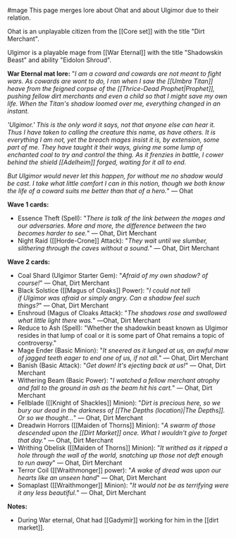 #mage 
This page merges lore about Ohat and about Ulgimor due to their relation.

Ohat is an unplayable citizen from the [[Core set]] with the title "Dirt Merchant".

Ulgimor is a playable mage from [[War Eternal]] with the title "Shadowskin Beast" and ability "Eidolon Shroud".

__War Eternal mat lore:__
"_I am a coward and cowards are not meant to fight wars. As cowards are wont to do, I ran when I saw the [[Umbra Titan]] heave from the feigned corpse of the [[Thrice-Dead Prophet|Prophet]], pushing fellow dirt merchants and even a child so that I might save my own life. When the Titan's shadow loomed over me, everything changed in an instant._
  
_'Ulgimor.' This is the only word it says, not that anyone else can hear it. Thus I have taken to calling the creature this name, as have others. It is everything I am not, yet the breach mages insist it is, by extension, some part of me. They have taught it their ways, giving me some lump of enchanted coal to try and control the thing. As it frenzies in battle, I cower behind the shield [[Adelheim]] forged, waiting for it all to end._  
  
_But Ulgimor would never let this happen, for without me no shadow would be cast. I take what little comfort I can in this notion, though we both know the life of a coward suits me better than that of a hero._" ― Ohat

__Wave 1 cards:__
+ Essence Theft (Spell): "_There is talk of the link between the mages and our adversaries. More and more, the difference between the two becomes harder to see._" ― Ohat, Dirt Merchant
+ Night Raid ([[Horde-Crone]] Attack): "_They wait until we slumber, slithering through the caves without a sound._" ― Ohat, Dirt Merchant

__Wave 2 cards:__
+ Coal Shard (Ulgimor Starter Gem): "_Afraid of my own shadow? of course!_" ― Ohat, Dirt Merchant
+ Black Solstice ([[Magus of Cloaks]] Power): "_I could not tell if Ulgimor was afraid or simply angry. Can a shadow feel such things?_" ― Ohat, Dirt Merchant
+ Enshroud (Magus of Cloaks Attack): "_The shadows rose and swallowed what little light there was._" ―Ohat, Dirt Merchant
+ Reduce to Ash (Spell): "Whether the shadowkin beast known as Ulgimor resides in that lump of coal or it is some part of Ohat remains a topic of controversy."
+ Mage Ender (Basic Minion): "_It sneered as it lunged at us, an awful maw of jagged teeth eager to end one of us, if not all._" ― Ohat, Dirt Merchant
+ Banish (Basic Attack): "_Get down! It's ejecting back at us!_" ― Ohat, Dirt Merchant
+ Withering Beam (Basic Power): "_I watched a fellow merchant atrophy and fall to the ground in ash as the beam hit his cart._" ― Ohat, Dirt Merchant
+ Fellblade ([[Knight of Shackles]] Minion): "_Dirt is precious here, so we bury our dead in the darkness of [[The Depths (location)|The Depths]]. Or so we thought..._" ― Ohat, Dirt Merchant
+ Dreadwin Horrors ([[Maiden of Thorns]] Minion): "_A swarm of those descended upon the [[Dirt Market]] once. What I wouldn't give to forget that day._" ― Ohat, Dirt Merchant
+ Writhing Obelisk ([[Maiden of Thorns]] Minion): "_It writhed as it ripped a hole through the wall of the world, snatching up those not deft enough to run away_" ― Ohat, Dirt Merchant
+ Terror Coil ([[Wraithmonger]] power): "_A wake of dread was upon our hearts like an unseen hand_" ― Ohat, Dirt Merchant
+ Somaplast ([[Wraithmonger]] Minion): "_It would not be as terrifying were it any less beautiful._" ― Ohat, Dirt Merchant

__Notes:__
+ During War eternal, Ohat had [[Gadymir]] working for him in the [[dirt market]].